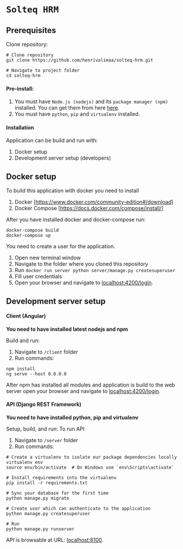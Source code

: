 # `Solteq HRM`

## Prerequisites

Clone repository:

```console
# Clone repository
git clone https://github.com/henrivalimaa/solteq-hrm.git

# Navigate to project folder
cd solteq-hrm
```
#### Pre-install:
1. You must have `Node.js (nodejs)` and its `package manager (npm)` installed. You can get them from here [here](https://nodejs.org/en/).
2. You must have `python`, `pip` and `virtualenv` installed. 

#### Installation

Application can be build and run with:
1. Docker setup
2. Development server setup (developers)

## Docker setup

To build this application with docker you need to install
1. Docker [https://www.docker.com/community-edition#/download]
2. Docker Compose [https://docs.docker.com/compose/install/]

After you have installed docker and docker-compose run: 

```console
docker-compose build
docker-compose up
```

You need to create a user for the application.
1. Open new terminal window
2. Navigate to the folder where you cloned this repository
3. Run `docker run server python server/manage.py createsuperuser`
4. Fill user credentials 
4. Open your browser and navigate to [localhost:4200/login](localhost:4200/login).

## Development server setup

#### Client (Angular)

**You need to have installed latest nodejs and npm**
 
 Build and run:
 1. Navigate to `/client` folder
 2. Run commands:

 ```console
 npm install
 ng serve --host 0.0.0.0
 ```
After npm has installed all modules and application is build to the web server open your browser and navigate to [localhost:4200/login](localhost:4200/login).

#### API (Django REST Framework)

**You need to have installed python, pip and virtualenv**

Setup, build, and run:
To run API 
1. Navigate to `/server` folder
2. Run commands: 

```console
# Create a virtualenv to isolate our package dependencies locally
virtualenv env
source env/bin/activate  # On Windows use `env\Scripts\activate`

# Install requirements into the virtualenv
pip install -r requirements.txt

# Sync your database for the first time
python manage.py migrate

# Create user which can authenticate to the application
python manage.py createsuperuser

# Run
python manage.py runserver
```

API is browsable at URL: [localhost:8100](localhost:8100).

